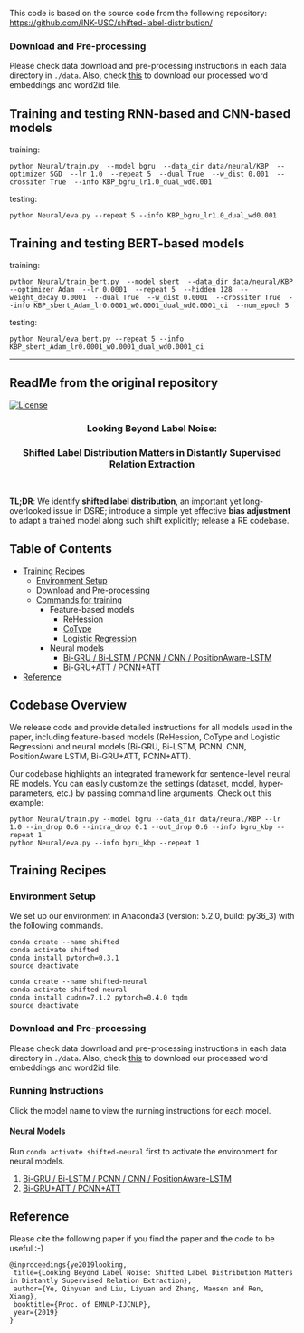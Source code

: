 This code is based on the source code from the following repository:
https://github.com/INK-USC/shifted-label-distribution/


### Download and Pre-processing
Please check data download and pre-processing instructions in each data directory in `./data`. Also, check [this](data/neural/vocab/README.md) to download our processed word embeddings and word2id file.



## Training and testing RNN-based and CNN-based models
training:
```
python Neural/train.py  --model bgru  --data_dir data/neural/KBP  --optimizer SGD  --lr 1.0  --repeat 5  --dual True  --w_dist 0.001  --crossiter True  --info KBP_bgru_lr1.0_dual_wd0.001
```

testing:
```
python Neural/eva.py --repeat 5 --info KBP_bgru_lr1.0_dual_wd0.001
```


## Training and testing BERT-based models
training:
```
python Neural/train_bert.py  --model sbert  --data_dir data/neural/KBP  --optimizer Adam  --lr 0.0001  --repeat 5  --hidden 128  --weight_decay 0.0001  --dual True  --w_dist 0.0001  --crossiter True  --info KBP_sbert_Adam_lr0.0001_w0.0001_dual_wd0.0001_ci  --num_epoch 5 
```

testing:
```
python Neural/eva_bert.py --repeat 5 --info KBP_sbert_Adam_lr0.0001_w0.0001_dual_wd0.0001_ci
```




-----------------------------------------------------------------------------------------------------------------------
<h2>ReadMe from the original repository</h2>

[![License](https://img.shields.io/badge/License-Apache%202.0-blue.svg)](https://opensource.org/licenses/Apache-2.0)


<h3 align="center">Looking Beyond Label Noise:</h3>
<h3 align="center">Shifted Label Distribution Matters in Distantly Supervised Relation Extraction</h3>

&nbsp;

__TL;DR__: We identify __shifted label distribution__, an important yet long-overlooked issue in DSRE; introduce a simple yet effective __bias adjustment__ to adapt a trained model along such shift explicitly; release a RE codebase. 

## Table of Contents


- [Training Recipes](#training-recipes)
    - [Environment Setup](#environment-setup)
    - [Download and Pre-processing](#download-and-pre-processing)
    - [Commands for training](#running-instructions)
        - Feature-based models
            - [ReHession](ReHession/README.md)
            - [CoType](CoType/README.md)
            - [Logistic Regression](LogisticRegression/README.md)
        - Neural models
            - [Bi-GRU / Bi-LSTM / PCNN / CNN / PositionAware-LSTM](Neural/README.md)
            - [Bi-GRU+ATT / PCNN+ATT](NeuralATT/README.md)
- [Reference](#reference)



## Codebase Overview

We release code and provide detailed instructions for all models used in the paper, 
including feature-based models (ReHession, CoType and Logistic Regression) 
and neural models (Bi-GRU, Bi-LSTM, PCNN, CNN, PositionAware LSTM, Bi-GRU+ATT, PCNN+ATT). 

Our codebase highlights an integrated framework for sentence-level neural RE models. 
You can easily customize the settings (dataset, model, hyper-parameters, etc.) by passing command line arguments.
Check out this example:

```
python Neural/train.py --model bgru --data_dir data/neural/KBP --lr 1.0 --in_drop 0.6 --intra_drop 0.1 --out_drop 0.6 --info bgru_kbp --repeat 1
python Neural/eva.py --info bgru_kbp --repeat 1
```
## Training Recipes

### Environment Setup
We set up our environment in Anaconda3 (version: 5.2.0, build: py36_3) with the following commands.
```
conda create --name shifted
conda activate shifted
conda install pytorch=0.3.1
source deactivate

conda create --name shifted-neural
conda activate shifted-neural
conda install cudnn=7.1.2 pytorch=0.4.0 tqdm
source deactivate
```

### Download and Pre-processing

Please check data download and pre-processing instructions in each data directory in `./data`. Also, check [this](data/neural/vocab/README.md) to download our processed word embeddings and word2id file.


### Running Instructions

Click the model name to view the running instructions for each model.

#### Neural Models

Run `conda activate shifted-neural` first to activate the environment for neural models.

1. [Bi-GRU / Bi-LSTM / PCNN / CNN / PositionAware-LSTM](Neural/README.md)
2. [Bi-GRU+ATT / PCNN+ATT](NeuralATT/README.md)


## Reference
Please cite the following paper if you find the paper and the code to be useful :-)
```
@inproceedings{ye2019looking,
 title={Looking Beyond Label Noise: Shifted Label Distribution Matters in Distantly Supervised Relation Extraction},
 author={Ye, Qinyuan and Liu, Liyuan and Zhang, Maosen and Ren, Xiang},
 booktitle={Proc. of EMNLP-IJCNLP},
 year={2019}
}
```
